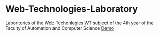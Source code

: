 # Web-Technologies-Laboratory
Laboritories of the Web Techonlogies WT subject of the 4th year of the Faculty of Automation and Computer Science 
[Demo](https://bebi00.github.io/Web-Technologies-Laboratory/Homeworks/)
